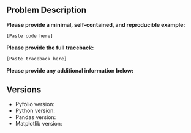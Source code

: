 ## Problem Description

**Please provide a minimal, self-contained, and reproducible example:**
```python
[Paste code here]
```

**Please provide the full traceback:**
```python
[Paste traceback here]
```

**Please provide any additional information below:**


## Versions

* Pyfolio version:
* Python version:
* Pandas version:
* Matplotlib version:
